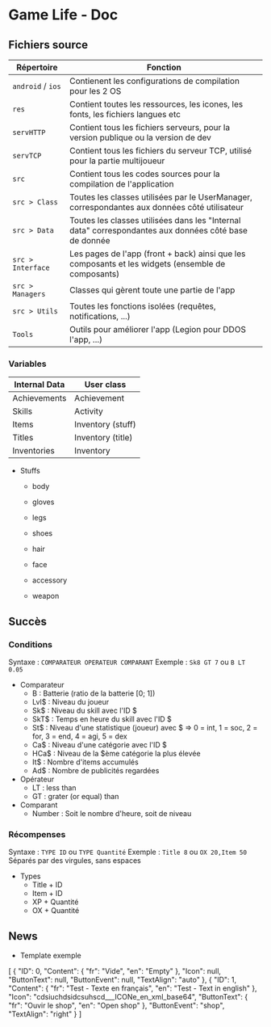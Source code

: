 # Game Life - Doc



## Fichiers source
| Répertoire | Fonction |
|-|-|
| `android` / `ios` | Contienent les configurations de compilation pour les 2 OS |
| `res` | Contient toutes les ressources, les icones, les fonts, les fichiers langues etc |
| `servHTTP` | Contient tous les fichiers serveurs, pour la version publique ou la version de dev |
| `servTCP` | Contient tous les fichiers du serveur TCP, utilisé pour la partie multijoueur
| `src` | Contient tous les codes sources pour la compilation de l'application |
| `src > Class` | Toutes les classes utilisées par le UserManager, correspondantes aux données côté utilisateur |
| `src > Data` | Toutes les classes utilisées dans les "Internal data" correspondantes aux données côté base de donnée |
| `src > Interface` | Les pages de l'app (front + back) ainsi que les composants et les widgets (ensemble de composants) |
| `src > Managers` | Classes qui gèrent toute une partie de l'app |
| `src > Utils` | Toutes les fonctions isolées (requêtes, notifications, ...) |
| `Tools` | Outils pour améliorer l'app (Legion pour DDOS l'app, ...) |

### Variables
| Internal Data | User class |
|-|-|
| Achievements | Achievement |
| Skills | Activity |
| Items | Inventory (stuff) |
| Titles | Inventory (title) |
| Inventories | Inventory |

* Stuffs
    - body
    - gloves
    - legs
    - shoes

    - hair
    - face
    - accessory
    - weapon



## Succès
### Conditions
Syntaxe : ``` COMPARATEUR OPERATEUR COMPARANT ```
Exemple : ``` Sk8 GT 7 ``` ou ``` B LT 0.05 ```
* Comparateur
    - B : Batterie (ratio de la batterie [0; 1])
    - Lvl$ : Niveau du joueur
    - Sk$ : Niveau du skill avec l'ID $
    - SkT$ : Temps en heure du skill avec l'ID $
    - St$ : Niveau d'une statistique (joueur) avec $ => 0 = int, 1 = soc, 2 = for, 3 = end, 4 = agi, 5 = dex
    - Ca$ : Niveau d'une catégorie avec l'ID $
    - HCa$ : Niveau de la $ème catégorie la plus élevée
    - It$ : Nombre d'items accumulés
    - Ad$ : Nombre de publicités regardées
* Opérateur
    - LT : less than
    - GT : grater (or equal) than
* Comparant
    - Number : Soit le nombre d'heure, soit de niveau

### Récompenses
Syntaxe : ``` TYPE ID ``` ou ``` TYPE Quantité ```
Exemple : ``` Title 8 ``` ou ``` OX 20,Item 50 ```
Séparés par des virgules, sans espaces
* Types
    - Title + ID
    - Item + ID
    - XP + Quantité
    - OX + Quantité



## News
* Template exemple

[
    {
        "ID": 0,
        "Content": {
            "fr": "Vide",
            "en": "Empty"
        },
        "Icon": null,
        "ButtonText": null,
        "ButtonEvent": null,
        "TextAlign": "auto"
    },
    {
        "ID": 1,
        "Content": {
            "fr": "Test - Texte en français",
            "en": "Test - Text in english"
        },
        "Icon": "cdsiuchdsidcsuhscd___ICONe_en_xml_base64",
        "ButtonText": {
            "fr": "Ouvir le shop",
            "en": "Open shop"
        },
        "ButtonEvent": "shop",
        "TextAlign": "right"
    }
]